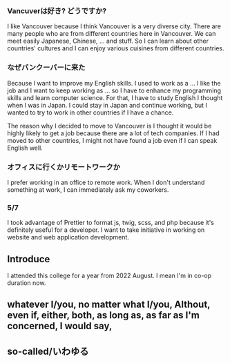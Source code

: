 ### Vancuverは好き? どうですか?

I like Vancouver because I think Vancouver is a very diverse city.
There are many people who are from different countries here in Vancouver. We can meet easily Japanese, Chinese, ... and stuff.
So I can learn about other countries' cultures and I can enjoy various cuisines from different countries.

### なぜバンクーバーに来た

Because I want to improve my English skills. I used to work as a ... I like the job and I want to keep working as ... so I have to enhance my programming skills and learn computer science. For that, I have to study English I thought when I was in Japan.
I could stay in Japan and continue working, but I wanted to try to work in other countries if I have a chance.

The reason why I decided to move to Vancouver is I thought it would be highly likely to get a job because there are a lot of tech companies.
If I had moved to other countries, I might not have found a job even if I can speak English well.

### オフィスに行くかリモートワークか

I prefer working in an office to remote work.
When I don't understand something at work, I can immediately ask my coworkers.

### 5/7
I took advantage of Prettier to format js, twig, scss, and php because it's definitely useful for a developer.
I want to take initiative in working on website and web application development.

## Introduce

I attended this college for a year from 2022 August. I mean I'm in co-op duration now.

## whatever I/you, no matter what I/you, Althout, even if, either, both, as long as, as far as I'm concerned, I would say,
## so-called/いわゆる